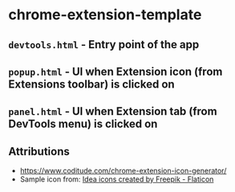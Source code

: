 # chrome-extension-template

## `devtools.html` - Entry point of the app

## `popup.html` - UI when Extension icon (from Extensions toolbar) is clicked on

## `panel.html` - UI when Extension tab (from DevTools menu) is clicked on

## Attributions

- https://www.coditude.com/chrome-extension-icon-generator/
- Sample icon from: <a href="https://www.flaticon.com/free-icons/idea" title="idea icons">Idea icons created by Freepik - Flaticon</a>
